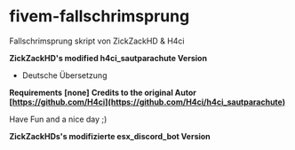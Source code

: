 # fivem-fallschrimsprung

Fallschrimsprung skript von ZickZackHD & H4ci

**ZickZackHD's modified h4ci_sautparachute Version**

+ Deutsche Übersetzung

**Requirements**
**[none]**
**Credits to the original Autor  [https://github.com/H4ci](https://github.com/H4ci/h4ci_sautparachute)**


Have Fun and a nice day ;)

**ZickZackHDs's modifizierte esx_discord_bot Version**

